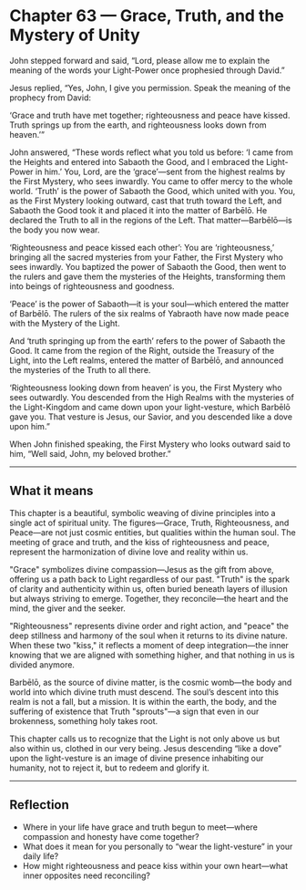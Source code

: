 # Chapter 63 — Grace, Truth, and the Mystery of Unity

John stepped forward and said, “Lord, please allow me to explain the meaning of the words your Light-Power once prophesied through David.”

Jesus replied, “Yes, John, I give you permission. Speak the meaning of the prophecy from David:

‘Grace and truth have met together; righteousness and peace have kissed.
Truth springs up from the earth, and righteousness looks down from heaven.’”

John answered, “These words reflect what you told us before: ‘I came from the Heights and entered into Sabaoth the Good, and I embraced the Light-Power in him.’ You, Lord, are the ‘grace’—sent from the highest realms by the First Mystery, who sees inwardly. You came to offer mercy to the whole world. ‘Truth’ is the power of Sabaoth the Good, which united with you. You, as the First Mystery looking outward, cast that truth toward the Left, and Sabaoth the Good took it and placed it into the matter of Barbēlō. He declared the Truth to all in the regions of the Left. That matter—Barbēlō—is the body you now wear.

‘Righteousness and peace kissed each other’: You are ‘righteousness,’ bringing all the sacred mysteries from your Father, the First Mystery who sees inwardly. You baptized the power of Sabaoth the Good, then went to the rulers and gave them the mysteries of the Heights, transforming them into beings of righteousness and goodness.

‘Peace’ is the power of Sabaoth—it is your soul—which entered the matter of Barbēlō. The rulers of the six realms of Yabraoth have now made peace with the Mystery of the Light.

And ‘truth springing up from the earth’ refers to the power of Sabaoth the Good. It came from the region of the Right, outside the Treasury of the Light, into the Left realms, entered the matter of Barbēlō, and announced the mysteries of the Truth to all there.

‘Righteousness looking down from heaven’ is you, the First Mystery who sees outwardly. You descended from the High Realms with the mysteries of the Light-Kingdom and came down upon your light-vesture, which Barbēlō gave you. That vesture is Jesus, our Savior, and you descended like a dove upon him.”

When John finished speaking, the First Mystery who looks outward said to him, “Well said, John, my beloved brother.”

---

## What it means

This chapter is a beautiful, symbolic weaving of divine principles into a single act of spiritual unity. The figures—Grace, Truth, Righteousness, and Peace—are not just cosmic entities, but qualities within the human soul. The meeting of grace and truth, and the kiss of righteousness and peace, represent the harmonization of divine love and reality within us.

"Grace" symbolizes divine compassion—Jesus as the gift from above, offering us a path back to Light regardless of our past. "Truth" is the spark of clarity and authenticity within us, often buried beneath layers of illusion but always striving to emerge. Together, they reconcile—the heart and the mind, the giver and the seeker.

"Righteousness" represents divine order and right action, and "peace" the deep stillness and harmony of the soul when it returns to its divine nature. When these two "kiss," it reflects a moment of deep integration—the inner knowing that we are aligned with something higher, and that nothing in us is divided anymore.

Barbēlō, as the source of divine matter, is the cosmic womb—the body and world into which divine truth must descend. The soul’s descent into this realm is not a fall, but a mission. It is within the earth, the body, and the suffering of existence that Truth "sprouts"—a sign that even in our brokenness, something holy takes root.

This chapter calls us to recognize that the Light is not only above us but also within us, clothed in our very being. Jesus descending “like a dove” upon the light-vesture is an image of divine presence inhabiting our humanity, not to reject it, but to redeem and glorify it.

---

## Reflection

* Where in your life have grace and truth begun to meet—where compassion and honesty have come together?
* What does it mean for you personally to “wear the light-vesture” in your daily life?
* How might righteousness and peace kiss within your own heart—what inner opposites need reconciling?
